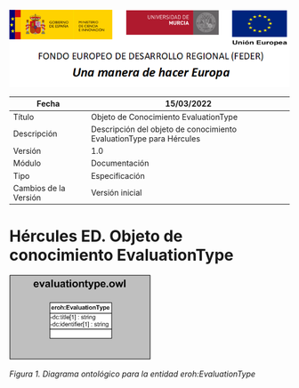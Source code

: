 ![](../../Docs/media/CabeceraDocumentosMD.png)

| Fecha         | 15/03/2022                                                   |
| ------------- | ------------------------------------------------------------ |
|Título|Objeto de Conocimiento EvaluationType| 
|Descripción|Descripción del objeto de conocimiento EvaluationType para Hércules|
|Versión|1.0|
|Módulo|Documentación|
|Tipo|Especificación|
|Cambios de la Versión|Versión inicial|

# Hércules ED. Objeto de conocimiento EvaluationType

![](../../Docs/media/ObjetosDeConocimiento/EvaluationType.png)

*Figura 1. Diagrama ontológico para la entidad eroh:EvaluationType*

